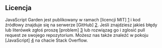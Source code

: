 ## Licencja

JavaScript Garden jest publikowany w ramach [licencji MIT] [1] i kod źródłowy znajduje 
się na serwerze [GitHub] [2]. Jeśli znajdziesz jakieś błędy lub literówek zgłoś proszę 
[problem] [3] lub rozwiązag go i zglosić pull request ze swojego repozytorium. 
Możesz nas także znaleźć w pokoju [JavaScript] [4] na chacie Stack Overflow. 

[1]: https://github.com/BonsaiDen/JavaScript-Garden/blob/next/LICENSE
[2]: https://github.com/BonsaiDen/JavaScript-Garden
[3]: https://github.com/BonsaiDen/JavaScript-Garden/issues
[4]: http://chat.stackoverflow.com/rooms/17/javascript
